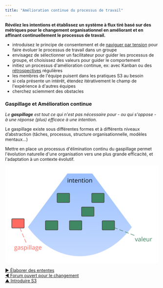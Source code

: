 ```yaml
---
title: "Amélioration continue du processus de travail"
---
```



**Révélez les intentions et établissez un système à flux tiré basé sur des métriques pour le changement organisationnel en améliorant et en affinant continuellement le processus de travail.**

- introduisez le principe de consentement et de [naviguer par tension](navigate-via-tension.html) pour faire évoluer le processus de travail dans un groupe
- envisagez de sélectionner un facilitateur pour guider les processus de groupe, et choisissez des valeurs pour guider le comportement
- initiez un processus d'amélioration continue, ex: avec Kanban ou des [rétrospectives](retrospective.html) régulières
- les membres de l'équipe puisent dans les pratiques S3 au besoin
- si cela présente un intérêt, étendez itérativement le champ de l'expérience à d'autres équipes
- cherchez sciemment des obstacles 

### Gaspillage et Amélioration continue

_Le **gaspillage** est tout ce qui n'est pas nécessaire pour - ou qui s'oppose - à une réponse (plus) efficace à une intention._

Le gaspillage existe sous différentes formes et à différents niveaux d’abstraction (tâches, processus, structure organisationnelle, modèles mentaux...)

Mettre en place un processus d'élimination continu du gaspillage permet l'évolution naturelle d'une organisation vers une plus grande efficacité, et l'adaptation à un contexte évolutif.

![Intentions, valeur, gaspillage](img/workflow-and-value/drivers-value-waste.png)

[&#9654; Élaborer des ententes](defining-agreements.html)<br/>[&#9664; Forum ouvert pour le changement](open-space-for-change.html)<br/>[&#9650; Introduire S3](bringing-in-s3.html)

